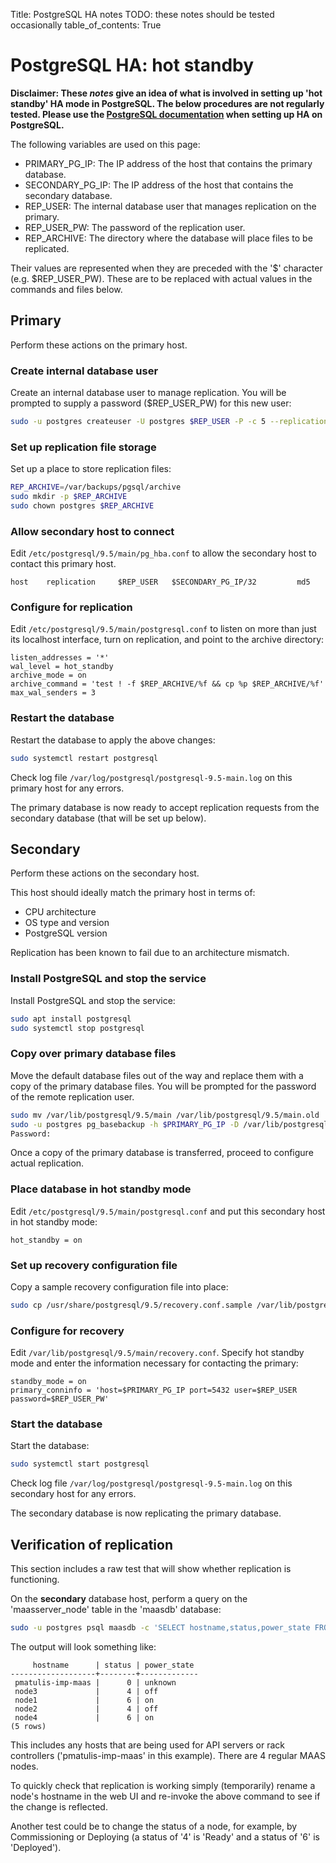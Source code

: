 Title: PostgreSQL HA notes
TODO:  these notes should be tested occasionally
table_of_contents: True


# PostgreSQL HA: hot standby

**Disclaimer: These *notes* give an idea of what is involved in setting up 'hot
standby' HA mode in PostgreSQL. The below procedures are not regularly tested.
Please use the [PostgreSQL documentation][upstream-postgresql-ha-docs] when
setting up HA on PostgreSQL.**

The following variables are used on this page:

- PRIMARY_PG_IP: The IP address of the host that contains the primary database.
- SECONDARY_PG_IP: The IP address of the host that contains the secondary database.
- REP_USER: The internal database user that manages replication on the primary. 
- REP_USER_PW: The password of the replication user.
- REP_ARCHIVE: The directory where the database will place files to be
  replicated.

Their values are represented when they are preceded with the '$' character
(e.g. $REP_USER_PW). These are to be replaced with actual values in the commands
and files below.


## Primary

Perform these actions on the primary host.

### Create internal database user

Create an internal database user to manage replication. You will be prompted to
supply a password ($REP_USER_PW) for this new user:

```bash
sudo -u postgres createuser -U postgres $REP_USER -P -c 5 --replication
```

### Set up replication file storage

Set up a place to store replication files:

```bash
REP_ARCHIVE=/var/backups/pgsql/archive
sudo mkdir -p $REP_ARCHIVE
sudo chown postgres $REP_ARCHIVE
```

### Allow secondary host to connect

Edit `/etc/postgresql/9.5/main/pg_hba.conf` to allow the secondary host to
contact this primary host.

```no-highlight
host    replication     $REP_USER	$SECONDARY_PG_IP/32         md5
```

### Configure for replication

Edit `/etc/postgresql/9.5/main/postgresql.conf` to listen on more than just its
localhost interface, turn on replication, and point to the archive directory:

```no-highlight
listen_addresses = '*'
wal_level = hot_standby
archive_mode = on
archive_command = 'test ! -f $REP_ARCHIVE/%f && cp %p $REP_ARCHIVE/%f'
max_wal_senders = 3
```

### Restart the database

Restart the database to apply the above changes:

```bash
sudo systemctl restart postgresql
```

Check log file `/var/log/postgresql/postgresql-9.5-main.log` on this primary
host for any errors.

The primary database is now ready to accept replication requests from the
secondary database (that will be set up below).


## Secondary

Perform these actions on the secondary host.

This host should ideally match the primary host in terms of:

- CPU architecture
- OS type and version
- PostgreSQL version

Replication has been known to fail due to an architecture mismatch.

### Install PostgreSQL and stop the service

Install PostgreSQL and stop the service: 

```bash
sudo apt install postgresql
sudo systemctl stop postgresql
```

### Copy over primary database files

Move the default database files out of the way and replace them with a copy of
the primary database files. You will be prompted for the password of the
remote replication user.

```bash
sudo mv /var/lib/postgresql/9.5/main /var/lib/postgresql/9.5/main.old
sudo -u postgres pg_basebackup -h $PRIMARY_PG_IP -D /var/lib/postgresql/9.5/main -U $REP_USER -v -P --xlog-method=stream
Password: 
```

Once a copy of the primary database is transferred, proceed to configure actual
replication.

### Place database in hot standby mode

Edit `/etc/postgresql/9.5/main/postgresql.conf` and put this secondary host in
hot standby mode:

```no-highlight
hot_standby = on
```

### Set up recovery configuration file

Copy a sample recovery configuration file into place:

```bash
sudo cp /usr/share/postgresql/9.5/recovery.conf.sample /var/lib/postgresql/9.5/main/recovery.conf
```

### Configure for recovery

Edit `/var/lib/postgresql/9.5/main/recovery.conf`. Specify hot standby mode and
enter the information necessary for contacting the primary:

```no-highlight
standby_mode = on
primary_conninfo = 'host=$PRIMARY_PG_IP port=5432 user=$REP_USER password=$REP_USER_PW'
```

### Start the database

Start the database:

```bash
sudo systemctl start postgresql
```

Check log file `/var/log/postgresql/postgresql-9.5-main.log` on this secondary
host for any errors.

The secondary database is now replicating the primary database.


## Verification of replication

This section includes a raw test that will show whether replication is
functioning.

On the **secondary** database host, perform a query on the 'maasserver_node'
table in the 'maasdb' database:

```bash
sudo -u postgres psql maasdb -c 'SELECT hostname,status,power_state FROM maasserver_node'
```

The output will look something like:

```no-highlight
     hostname      | status | power_state 
-------------------+--------+-------------
 pmatulis-imp-maas |      0 | unknown
 node3             |      4 | off
 node1             |      6 | on
 node2             |      4 | off
 node4             |      6 | on
(5 rows)
```

This includes any hosts that are being used for API servers or rack controllers
('pmatulis-imp-maas' in this example). There are 4 regular MAAS nodes.

To quickly check that replication is working simply (temporarily) rename a
node's hostname in the web UI and re-invoke the above command to see if the
change is reflected.

Another test could be to change the status of a node, for example, by
Commissioning or Deploying (a status of '4' is 'Ready' and a status of '6' is
'Deployed').


<!-- LINKS -->

[upstream-postgresql-ha-docs]: https://www.postgresql.org/docs/9.5/static/high-availability.html
